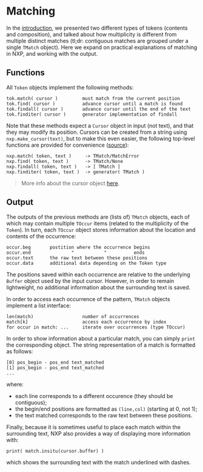 
# Matching

In the [introduction](expr/intro), we presented two different types of tokens (contents and composition), and talked about how multiplicity is different from multiple distinct matches (tl;dr: contiguous matches are grouped under a single `TMatch` object). Here we expand on practical explanations of matching in NXP, and working with the output.

## Functions

All `Token` objects implement the following methods:
```
tok.match( cursor )         must match from the current position
tok.find( cursor )          advance cursor until a match is found
tok.findall( cursor )       advance cursor until the end of the text
tok.finditer( cursor )      generator implementation of findall
```

Note that these methods expect a `Cursor` object in input (not text), and that they may modify its position. 
Cursors can be created from a string using `nxp.make_cursor(text)`, but to make this even easier, the following top-level functions are provided for convenience ([source](https://github.com/jhadida/nxp/blob/master/src/nxp/helper.py)):
```
nxp.match( token, text )     -> TMatch/MatchError
nxp.find( token, text )      -> TMatch/None
nxp.findall( token, text )   -> [ TMatch ]
nxp.finditer( token, text )  -> generator( TMatch )
```

> More info about the cursor object [here](ref/read?id=cursor-and-position).

## Output

The outputs of the previous methods are (lists of) `TMatch` objects, each of which may contain multiple `TOccur` items (related to the multiplicity of the `Token`). In turn, each `TOccur` object stores information about the location and contents of the occurrence:
```
occur.beg       postition where the occurrence begins
occur.end               "           "          ends
occur.text      the raw text between these positions
occur.data      additional data depending on the Token type
```
The positions saved within each occurrence are relative to the underlying `Buffer` object used by the input cursor. However, in order to remain lightweight, no additional information about the surrounding text is saved. 

In order to access each occurrence of the pattern, `TMatch` objects implement a list interface:
```
len(match)                  number of occurrences
match[k]                    access each occurrence by index
for occur in match: ...     iterate over occurrences (type TOccur)
```

In order to show information about a particular match, you can simply `print` the corresponding object. The string representation of a match is formatted as follows:
```
[0] pos_begin - pos_end text_matched
[1] pos_begin - pos_end text_matched
...
```
where:
- each line corresponds to a different occurence (they should be contiguous);
- the begin/end positions are formatted as `(line,col)` (starting at 0, not 1);
- the text matched corresponds to the raw text between these positions.

Finally, because it is sometimes useful to place each match within the surrounding text, NXP also provides a way of displaying more information with:
```
print( match.insitu(cursor.buffer) )
```
which shows the surrounding text with the match underlined with dashes.
